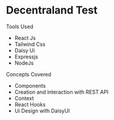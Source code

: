 # Decentraland Test

Tools Used 
-  React Js 
- Tailwind Css
- Daisy Ui 
- Expressjs 
- NodeJs 

Concepts Covered 
- Components 
- Creation and interaction with REST API 
- Context
- React Hooks 
- Ui Design with DaisyUI
 
